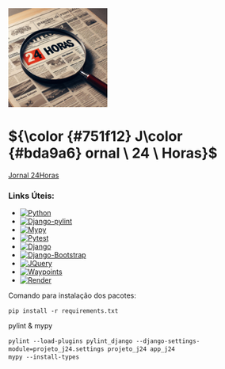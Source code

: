 
<img src="https://github.com/AleDevir/jornal24horas/blob/main/staticfiles/img/logo.jpg" width='200' style="border-radius: 100;"/>

# ${\color {#751f12} J\color {#bda9a6} ornal \ 24 \ Horas}$  

[Jornal 24Horas](https://jornal24horas.onrender.com)

### Links Úteis:
+ [![Python](https://img.shields.io/badge/Python-blue)](https://www.python.org/downloads/)
+ [![Django-pylint](https://img.shields.io/badge/Django-Pylint-yellowgreen)](https://github.com/pylint-dev/pylint-django)
+ [![Mypy](https://img.shields.io/badge/Mypy-darkblue)](https://mypy.readthedocs.io/en/stable/)
+ [![Pytest](https://img.shields.io/badge/Pytest-orange)](https://pypi.org/project/pytest/)
+ [![Django](https://img.shields.io/badge/Django-ligthbluee)](https://docs.djangoproject.com/en/5.1/)
+ [![Django-Bootstrap](https://img.shields.io/badge/Django-Bootstrap-violet)](https://jquery.com/)
+ [![JQuery](https://img.shields.io/badge/JQuery-yellow)](https://www.sqltutorial.org/)
+ [![Waypoints](https://img.shields.io/badge/Waypoints-darkgreen)](http://imakewebthings.com/waypoints/)
+ [![Render](https://img.shields.io/badge/Render-pink)](https://dashboard.render.com/)




Comando para instalação dos pacotes:
```
pip install -r requirements.txt
```

pylint & mypy
```
pylint --load-plugins pylint_django --django-settings-module=projeto_j24.settings projeto_j24 app_j24
mypy --install-types
```
